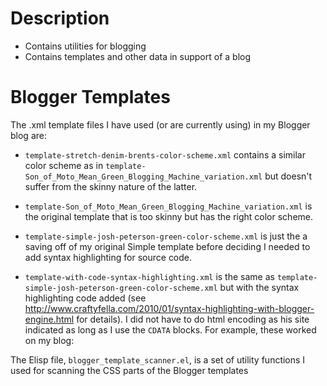 Description
=================

 - Contains utilities for blogging
 - Contains templates and other data in support of a blog

Blogger Templates
=================

The .xml template files I have used (or are currently using) in my
Blogger blog are:

 - `template-stretch-denim-brents-color-scheme.xml` contains a similar
    color scheme as in `template-Son_of_Moto_Mean_Green_Blogging_Machine_variation.xml`
    but doesn't suffer from the skinny nature of the latter.

 - `template-Son_of_Moto_Mean_Green_Blogging_Machine_variation.xml` is
   the original template that is too skinny but has the right color
   scheme.

 - `template-simple-josh-peterson-green-color-scheme.xml` is just the
   a saving off of my original Simple template before deciding I
   needed to add syntax highlighting for source code.

 - `template-with-code-syntax-highlighting.xml`
   is the same as
   `template-simple-josh-peterson-green-color-scheme.xml` but with the
   syntax highlighting code added (see
   http://www.craftyfella.com/2010/01/syntax-highlighting-with-blogger-engine.html
   for details). I did not have to do html encoding as his site
   indicated as long as I use the `CDATA` blocks. For example, these
   worked on my blog:

    <script class="brush: js" type="syntaxhighlighter"><![CDATA[
      /**
       * SyntaxHighlighter
       */
      function foo()
      {
          if (counter <= 10)
              return;
          // it works!
      }
    ]]></script>

The Elisp file, `blogger_template_scanner.el`, is a set of utility
functions I used for scanning the CSS parts of the Blogger templates
